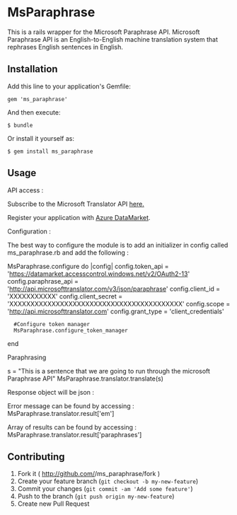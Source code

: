 # MsParaphrase

This is a rails wrapper for the Microsoft Paraphrase API. Microsoft Paraphrase API is an English-to-English machine translation system that rephrases English sentences in English.

## Installation

Add this line to your application's Gemfile:

    gem 'ms_paraphrase'

And then execute:

    $ bundle

Or install it yourself as:

    $ gem install ms_paraphrase

## Usage

API access :

Subscribe to the Microsoft Translator API <a href="http://go.microsoft.com/?linkid=9782667">here.</a>

Register your application with <a href="https://datamarket.azure.com/developer/applications/">Azure DataMarket</a>.

Configuration :

The best way to configure the module is to add an initializer in config called ms_paraphrase.rb and add the following :

MsParaphrase.configure do |config|
      config.token_api = 'https://datamarket.accesscontrol.windows.net/v2/OAuth2-13'
      config.paraphrase_api = 'http://api.microsofttranslator.com/v3/json/paraphrase'
      config.client_id = 'XXXXXXXXXXX'
      config.client_secret = 'XXXXXXXXXXXXXXXXXXXXXXXXXXXXXXXXXXXXXXXXX'
      config.scope = 'http://api.microsofttranslator.com'
      config.grant_type = 'client_credentials'

      #Configure token manager
      MsParaphrase.configure_token_manager
end


Paraphrasing

s = "This is a sentence that we are going to run through the microsoft Paraphrase API"
MsParaphrase.translator.translate(s)

Response object will be json :

Error message can be found by accessing : MsParaphrase.translator.result['em']

Array of results can be found by accessing : MsParaphrase.translator.result['paraphrases']



## Contributing

1. Fork it ( http://github.com/<my-github-username>/ms_paraphrase/fork )
2. Create your feature branch (`git checkout -b my-new-feature`)
3. Commit your changes (`git commit -am 'Add some feature'`)
4. Push to the branch (`git push origin my-new-feature`)
5. Create new Pull Request

